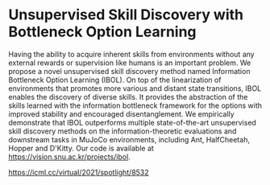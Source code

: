 # Unsupervised Skill Discovery with Bottleneck Option Learning

Having the ability to acquire inherent skills from environments without any external rewards or supervision like humans is an important problem. We propose a novel unsupervised skill discovery method named Information Bottleneck Option Learning (IBOL). On top of the linearization of environments that promotes more various and distant state transitions, IBOL enables the discovery of diverse skills. It provides the abstraction of the skills learned with the information bottleneck framework for the options with improved stability and encouraged disentanglement. We empirically demonstrate that IBOL outperforms multiple state-of-the-art unsupervised skill discovery methods on the information-theoretic evaluations and downstream tasks in MuJoCo environments, including Ant, HalfCheetah, Hopper and D'Kitty. Our code is available at https://vision.snu.ac.kr/projects/ibol.

https://icml.cc/virtual/2021/spotlight/8532